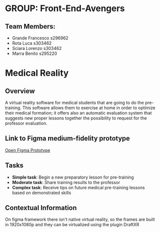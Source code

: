 # GROUP: Front-End-Avengers
## Team Members:
 - Grande Francesco s296962
 - Rota Luca s303462
 - Sciara Lorenzo s303462
 - Marra Benito s295220

# Medical Reality
## Overview
A virtual reality software for medical students that are going to do the pre-training. This software allows them to exercise at home in order to optimize their medical formation; it offers also an automatic evaluation system that suggests new proper lessons together the possibility to request for the professor evaluation.

## Link to Figma medium-fidelity prototype

[Open Figma Prototype](https://www.figma.com/proto/JIg3ff0h3c2cFUUPsokQfh/Medical-Education?node-id=40%3A11&scaling=contain&page-id=0%3A1&starting-point-node-id=40%3A11)

## Tasks
 - **Simple task**: Begin a new preparatory lesson for pre-training
 - **Moderate task**: Share training results to the professor
 - **Complex task**: Receive tips on future medical pre-training lessons based on demonstrated skills

## Contextual Information
On figma framework there isn't native virtual reality, so the frames are built in 1920x1080p and they can be virtualized using the plugin DraftXR